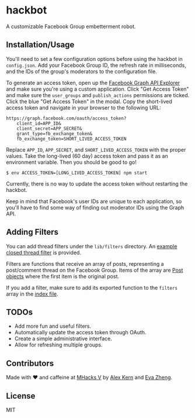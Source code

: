 # hackbot

A customizable Facebook Group embetterment robot.

## Installation/Usage

You'll need to set a few configuration options before using the hackbot in
`config.json`. Add your Facebook Group ID, the refresh rate in milliseconds,
and the IDs of the group's moderators to the configuration file.

To generate an access token, open up the [Facebook Graph API
Explorer](https://developers.facebook.com/tools/explorer/) and make sure you're
using a custom application. Click "Get Access Token" and make sure the
`user_groups` and `publish_actions` permissions are ticked. Click the blue "Get
Access Token" in the modal. Copy the short-lived access token and navigate in
your browser to the following URL:

    https://graph.facebook.com/oauth/access_token?
        client_id=APP_ID&
        client_secret=APP_SECRET&
        grant_type=fb_exchange_token&
        fb_exchange_token=SHORT_LIVED_ACCESS_TOKEN

Replace `APP_ID`, `APP_SECRET`, and `SHORT_LIVED_ACCESS_TOKEN` with the proper
values. Take the long-lived (60 day) access token and pass it as an environment
variable. Then you should be good to go!

    $ env ACCESS_TOKEN=[LONG_LIVED_ACCESS_TOKEN] npm start

Currently, there is no way to update the access token without restarting the
hackbot.

Keep in mind that Facebook's user IDs are unique to each application, so you'll
have to find some way of finding out moderator IDs using the Graph API.

## Adding Filters

You can add thread filters under the `lib/filters` directory. An [example
closed thread
filter](https://github.com/kern/hackbot/blob/master/lib/filters/closed.js) is
provided.

Filters are functions that receive an array of posts, representing a
post/comment thread on the Facebook Group. Items of the array are [Post
objects](https://github.com/kern/hackbot/blob/master/lib/Post.js) where the
first item is the original post.

If you add a filter, make sure to add its exported function to the `filters`
array in the [index
file](https://github.com/kern/hackbot/blob/master/lib/index.js).

## TODOs

* Add more fun and useful filters.
* Automatically update the access token through OAuth.
* Create a simple administrative interface.
* Allow for refreshing multiple groups.

## Contributors

Made with ♥ and caffeine at [MHacks V](http://mhacks.org/) by [Alex
Kern](https://twitter.com/KernCanCode) and [Eva
Zheng](https://twitter.com/evadoraz).

## License

MIT
